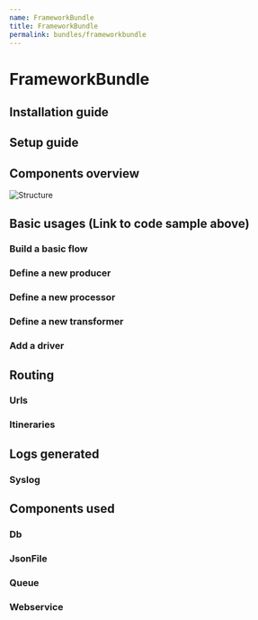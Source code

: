 ```yaml
---
name: FrameworkBundle
title: FrameworkBundle
permalink: bundles/frameworkbundle
---
```


# FrameworkBundle

## Installation guide
## Setup guide
## Components overview

![Structure](https://raw.githubusercontent.com/smartboxgroup/integration-framework-bundle/master/Docs/images/structure.png)

## Basic usages (Link to code sample above)
### Build a basic flow
### Define a new producer
### Define a new processor
### Define a new transformer
### Add a driver

## Routing
### Urls
### Itineraries

## Logs generated
### Syslog

## Components used
### Db
### JsonFile
### Queue
### Webservice


